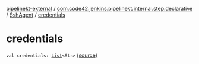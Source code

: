 [pipelinekt-external](../../index.md) / [com.code42.jenkins.pipelinekt.internal.step.declarative](../index.md) / [SshAgent](index.md) / [credentials](./credentials.md)

# credentials

`val credentials: `[`List`](https://kotlinlang.org/api/latest/jvm/stdlib/kotlin.collections/-list/index.html)`<Str>` [(source)](https://github.com/code42/pipelinekt/tree/master/internal/src/main/kotlin/com/code42/jenkins/pipelinekt/internal/step/declarative/SshAgent.kt#L9)